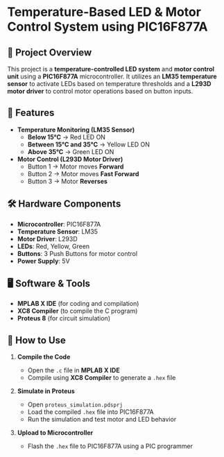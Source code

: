 # Temperature-Based LED & Motor Control System using PIC16F877A  

## 📌 Project Overview  
This project is a **temperature-controlled LED system** and **motor control unit** using a **PIC16F877A** microcontroller. It utilizes an **LM35 temperature sensor** to activate LEDs based on temperature thresholds and a **L293D motor driver** to control motor operations based on button inputs.  

## 🎯 Features  
- **Temperature Monitoring (LM35 Sensor)**  
  - **Below 15°C** → Red LED ON  
  - **Between 15°C and 35°C** → Yellow LED ON  
  - **Above 35°C** → Green LED ON  
- **Motor Control (L293D Motor Driver)**  
  - Button 1 → Motor moves **Forward**  
  - Button 2 → Motor moves **Fast Forward**  
  - Button 3 → Motor **Reverses**  

## 🛠️ Hardware Components  
- **Microcontroller**: PIC16F877A  
- **Temperature Sensor**: LM35  
- **Motor Driver**: L293D  
- **LEDs**: Red, Yellow, Green  
- **Buttons**: 3 Push Buttons for motor control  
- **Power Supply**: 5V  

## 🖥️ Software & Tools  
- **MPLAB X IDE** (for coding and compilation)  
- **XC8 Compiler** (to compile the C program)  
- **Proteus 8** (for circuit simulation)  

## 🚀 How to Use  
1. **Compile the Code**  
   - Open the `.c` file in **MPLAB X IDE**  
   - Compile using **XC8 Compiler** to generate a `.hex` file  

2. **Simulate in Proteus**  
   - Open `proteus_simulation.pdsprj`  
   - Load the compiled `.hex` file into PIC16F877A  
   - Run the simulation and test motor and LED behavior  

3. **Upload to Microcontroller**  
   - Flash the `.hex` file to PIC16F877A using a PIC programmer  


